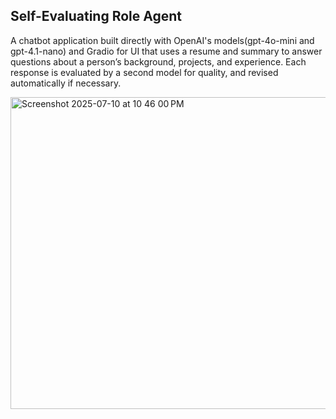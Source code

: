 
## Self-Evaluating Role Agent
A chatbot application built directly with OpenAI's models(gpt-4o-mini and gpt-4.1-nano) and Gradio for UI that uses a resume and summary to answer questions about a person’s background, projects, and experience. Each response is evaluated by a second model for quality, and revised automatically if necessary.


<img width="991" height="499" alt="Screenshot 2025-07-10 at 10 46 00 PM" src="https://github.com/user-attachments/assets/ac57114a-800c-42cc-848b-88a5dd7634a3" />


